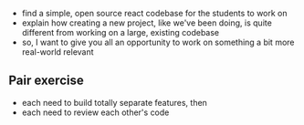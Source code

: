 - find a simple, open source react codebase for the students to work on
- explain how creating a new project, like we've been doing, is quite different from working on a large, existing codebase
- so, I want to give you all an opportunity to work on something a bit more real-world relevant

## Pair exercise

- each need to build totally separate features, then
- each need to review each other's code
